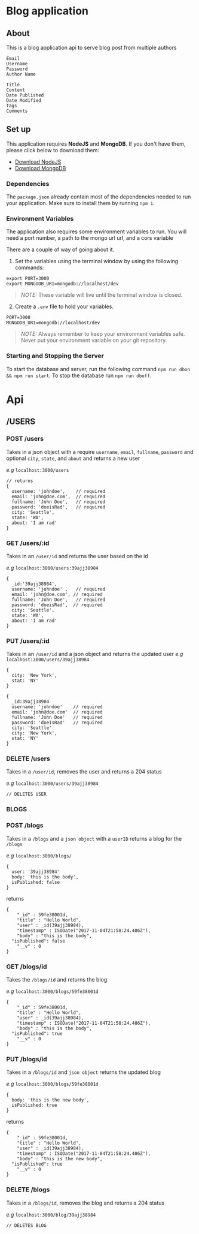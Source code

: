 # Blog application

## About

This is a blog application api to serve blog post from multiple authors
```
Email
Username
Password
Author Name

Title 
Content
Date Published
Date Modified
Tags
Comments
```

## Set up

This application requires **NodeJS** and **MongoDB**. If you don't have them, please click below to download them:

- [Download NodeJS](https://nodejs.org)
- [Download MongoDB](https://www.mongodb.com/download-center#community)


### Dependencies

The `package.json` already contain most of the dependencies needed to run your application. 
Make sure to install them by running `npm i`.

### Environment Variables

The application also requires some environment variables to run. You will need a port number, a path to the mongo url url, and a cors variable

There are a couple of way of going about it. 
1. Set the variables using the terminal window by using the following commands:

```
export PORT=3000
export MONGODB_URI=mongodb://localhost/dev
```
> *NOTE:* These variable will live until the terminal window is closed.

2. Create a `.env` file to hold your variables.
```
PORT=3000
MONGODB_URI=mongodb://localhost/dev
```
> *NOTE:* Always remember to keep your environment variables safe. Never put your environment variable on your git repository.

### Starting and Stopping the Server

To start the database and server, run the following command `npm run dbon && npm run start`.
To stop the database run `npm run dboff`.

# Api

## /USERS

### POST /users
Takes in a json object with a require `username`, `email`, `fullname`, `password` and optional `city`, `state`, and `about` and returns a new user

*e.g*
`localhost:3000/users`
```
// returns
{
  username: 'johndoe',    // required
  email: 'john@doe.com',  // required
  fullname: 'John Doe',   // required
  password: 'doeisRad',   // required
  city: 'Seattle',
  state: 'WA',
  about: 'I am rad'
}
```

### GET /users/:id
Takes in an `/user/id` and returns the user based on the id

*e.g*
`localhost:3000/users:39ajj38984`
```
{
  _id:'39ajj38984',
  username: 'johndoe' ,   // required
  email: 'john@doe.com', // required
  fullname: 'John Doe',   // required
  password: 'doeisRad',  // required
  city: 'Seattle',
  state: 'WA',
  about: 'I am rad'
}
```


### PUT /users/:id
Takes in an `/user/id` and a json object and returns the updated user
*e.g*
`localhost:3000/users/39ajj38984`
```
{
  city: 'New York',
  stat: 'NY'
}
```

```
{
  _id:39ajj38984
  username: 'johndoe'    // required
  email: 'john@doe.com'  // required
  fullname: 'John Doe'   // required
  password: 'doeIsRad'   // required
  city: 'Seattle'
  city: 'New York',
  stat: 'NY'
}
```

### DELETE /users
Takes in a `/user/id`, removes the user and returns a 204 status

*e.g*
`localhost:3000/users/39ajj38984`

`// DELETES USER`

### BLOGS

### POST /blogs
Takes in a `/blogs` and a `json object` with a `userID` returns a blog for the `/blogs`

*e.g*
`localhost:3000/blogs/`

```
{
  user: '39ajj38984'
  body: 'this is the body',
  isPublished: false
}
```
returns
```
{
	"_id" : 59fe38001d,
	"title" : "Hello World",
	"user" : _id(39ajj38984),
	"timestamp" : ISODate("2017-11-04T21:58:24.486Z"),
	"body" : "this is the body",
  "isPublished": false
	"__v" : 0
}
```

### GET /blogs/id
Takes the `/blogs/id` and returns the blog

*e.g*
`localhost:3000/blogs/59fe38001d`

```
{
	"_id" : 59fe38001d,
	"title" : "Hello World",
	"user" : _id(39ajj38984),
	"timestamp" : ISODate("2017-11-04T21:58:24.486Z"),
	"body" : "this is the body",
  "isPublished": true
	"__v" : 0
}
```


### PUT /blogs/id

Takes in a `/blogs/id` and `json object` returns the updated blog

*e.g*
`localhost:3000/blogs/59fe38001d`

```
{
  body: 'this is the new body',
  isPublished: true
}
```
returns
```
{
	"_id" : 59fe38001d,
	"title" : "Hello World",
	"user" : _id(39ajj38984),
	"timestamp" : ISODate("2017-11-04T21:58:24.486Z"),
	"body" : "this is the new body",
  "isPublished": true
	"__v" : 0
}
```

### DELETE /blogs

Takes in a `/blogs/id`, removes the blog and returns a 204 status

*e.g*
`localhost:3000/blog/39ajj38984`

`// DELETES BLOG`
